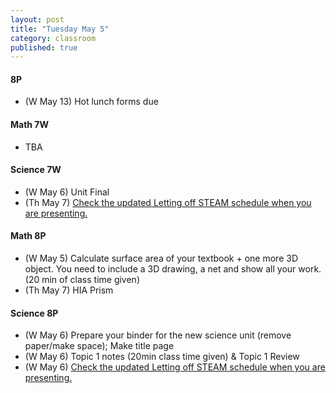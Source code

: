 ```yaml
---
layout: post
title: "Tuesday May 5"
category: classroom
published: true
---
```

#### 8P
* (W May 13) Hot lunch forms due

#### Math 7W
* TBA

#### Science 7W
* (W May 6) Unit Final
* (Th May 7) <a href="https://docs.google.com/spreadsheets/d/1y_b_imhDCj5xEqRoVe2hgBfz0_gmdVjF0P1YJiA2gMk/edit#gid=0">Check the updated Letting off STEAM schedule when you are presenting.</a>

#### Math 8P
* (W May 5) Calculate surface area of your textbook + one more 3D object. You need to include a 3D drawing, a net and show all your work. (20 min of class time given)
* (Th May 7) HIA Prism

#### Science 8P
* (W May 6) Prepare your binder for the new science unit (remove paper/make space); Make title page
* (W May 6) Topic 1 notes (20min class time given) & Topic 1 Review
* (W May 6) <a href="https://docs.google.com/spreadsheets/d/1y_b_imhDCj5xEqRoVe2hgBfz0_gmdVjF0P1YJiA2gMk/edit#gid=0">Check the updated Letting off STEAM schedule when you are presenting.</a>
